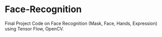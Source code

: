 # Face-Recognition
Final Project Code on Face Recognition (Mask, Face, Hands, Expression) using Tensor Flow, OpenCV.
